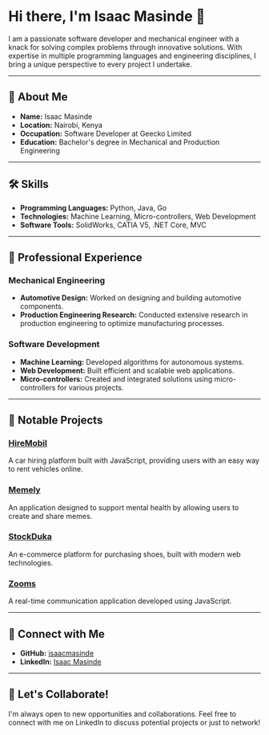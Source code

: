 # Hi there, I'm Isaac Masinde 👋

I am a passionate software developer and mechanical engineer with a knack for solving complex problems through innovative solutions. With expertise in multiple programming languages and engineering disciplines, I bring a unique perspective to every project I undertake.

---

## 📜 About Me

- **Name:** Isaac Masinde
- **Location:** Nairobi, Kenya
- **Occupation:** Software Developer at Geecko Limited
- **Education:** Bachelor's degree in Mechanical and Production Engineering

---

## 🛠️ Skills

- **Programming Languages:** Python, Java, Go
- **Technologies:** Machine Learning, Micro-controllers, Web Development
- **Software Tools:** SolidWorks, CATIA V5, .NET Core, MVC

---

## 💼 Professional Experience

### Mechanical Engineering
- **Automotive Design:** Worked on designing and building automotive components.
- **Production Engineering Research:** Conducted extensive research in production engineering to optimize manufacturing processes.

### Software Development
- **Machine Learning:** Developed algorithms for autonomous systems.
- **Web Development:** Built efficient and scalable web applications.
- **Micro-controllers:** Created and integrated solutions using micro-controllers for various projects.

---

## 🚀 Notable Projects

### [HireMobil](https://github.com/isaacmasinde/HireMobil)
A car hiring platform built with JavaScript, providing users with an easy way to rent vehicles online.

### [Memely](https://github.com/isaacmasinde/Memely)
An application designed to support mental health by allowing users to create and share memes.

### [StockDuka](https://github.com/isaacmasinde/StockDuka)
An e-commerce platform for purchasing shoes, built with modern web technologies.

### [Zooms](https://github.com/isaacmasinde/Zooms)
A real-time communication application developed using JavaScript.

---

## 🔗 Connect with Me

- **GitHub:** [isaacmasinde](https://github.com/isaacmasinde)
- **LinkedIn:** [Isaac Masinde](https://www.linkedin.com/in/isaac-masinde/)

---

## 🤝 Let's Collaborate!

I'm always open to new opportunities and collaborations. Feel free to connect with me on LinkedIn to discuss potential projects or just to network!
